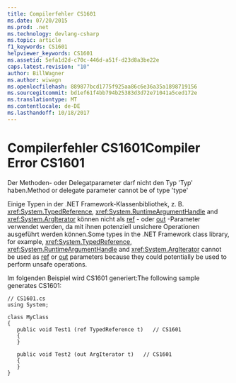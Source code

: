 ```yaml
---
title: Compilerfehler CS1601
ms.date: 07/20/2015
ms.prod: .net
ms.technology: devlang-csharp
ms.topic: article
f1_keywords: CS1601
helpviewer_keywords: CS1601
ms.assetid: 5efa1d2d-c70c-446d-a51f-d23d8a3be22e
caps.latest.revision: "10"
author: BillWagner
ms.author: wiwagn
ms.openlocfilehash: 889877bcd1775f925aa86c6e36a35a1898719156
ms.sourcegitcommit: bd1ef61f4bb794b25383d3d72e71041a5ced172e
ms.translationtype: MT
ms.contentlocale: de-DE
ms.lasthandoff: 10/18/2017
---
```

# <a name="compiler-error-cs1601"></a><span data-ttu-id="f6cc1-102">Compilerfehler CS1601</span><span class="sxs-lookup"><span data-stu-id="f6cc1-102">Compiler Error CS1601</span></span>
<span data-ttu-id="f6cc1-103">Der Methoden- oder Delegatparameter darf nicht den Typ 'Typ' haben.</span><span class="sxs-lookup"><span data-stu-id="f6cc1-103">Method or delegate parameter cannot be of type 'type'</span></span>  
  
 <span data-ttu-id="f6cc1-104">Einige Typen in der .NET Framework-Klassenbibliothek, z. B. <xref:System.TypedReference>, <xref:System.RuntimeArgumentHandle> and <xref:System.ArgIterator> können nicht als [ref](../../csharp/language-reference/keywords/ref.md) - oder [out](../../csharp/language-reference/keywords/out.md) -Parameter verwendet werden, da mit ihnen potenziell unsichere Operationen ausgeführt werden können.</span><span class="sxs-lookup"><span data-stu-id="f6cc1-104">Some types in the .NET Framework class library, for example, <xref:System.TypedReference>, <xref:System.RuntimeArgumentHandle> and <xref:System.ArgIterator> cannot be used as [ref](../../csharp/language-reference/keywords/ref.md) or [out](../../csharp/language-reference/keywords/out.md) parameters because they could potentially be used to perform unsafe operations.</span></span>  
  
 <span data-ttu-id="f6cc1-105">Im folgenden Beispiel wird CS1601 generiert:</span><span class="sxs-lookup"><span data-stu-id="f6cc1-105">The following sample generates CS1601:</span></span>  
  
```  
// CS1601.cs  
using System;  
  
class MyClass  
{  
   public void Test1 (ref TypedReference t)   // CS1601  
   {  
   }  
  
   public void Test2 (out ArgIterator t)   // CS1601  
   {  
   }  
}  
```
